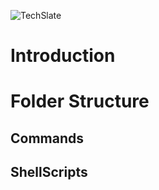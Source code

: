 ![TechSlate](../../global/images/ts.png)

# Introduction 


# Folder Structure

## Commands

## ShellScripts
